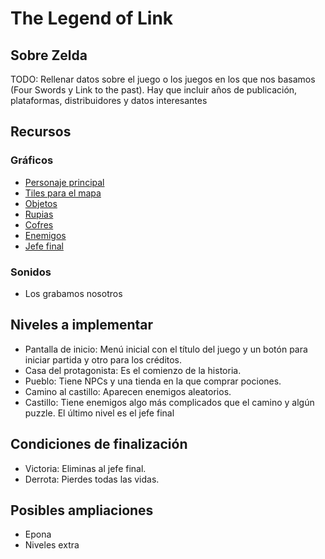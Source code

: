 # The Legend of Link

## Sobre Zelda 
 TODO: Rellenar datos sobre el juego o los juegos en los que nos basamos (Four Swords y Link to the past). 
 Hay que incluir años de publicación, plataformas, distribuidores y datos interesantes

## Recursos

### Gráficos
 - [Personaje principal](http://spritedatabase.net/file/12012/Purple_Link) 
 - [Tiles para el mapa](https://opengameart.org/content/16xx16-tileset-pokemonzelda-styled)
 - [Objetos](https://opengameart.org/content/16xx16-tileset-pokemonzelda-styled)
 - [Rupias](http://spritedatabase.net/file/12015/Force_Gems)
 - [Cofres](http://spritedatabase.net/file/6052/Treasure_Chest_)
 - [Enemigos](http://spritedatabase.net/file/10843/Enemies)
 - [Jefe final](http://spritedatabase.net/file/12014/Shadow_Link)

### Sonidos
 - Los grabamos nosotros

## Niveles a implementar
 - Pantalla de inicio: Menú inicial con el título del juego y un botón para iniciar partida y otro para los créditos.
 - Casa del protagonista: Es el comienzo de la historia.
 - Pueblo: Tiene NPCs y una tienda en la que comprar pociones.
 - Camino al castillo: Aparecen enemigos aleatorios.
 - Castillo: Tiene enemigos algo más complicados que el camino y algún puzzle. El último nivel es el jefe final
 
## Condiciones de finalización
 - Victoria: Eliminas al jefe final.
 - Derrota: Pierdes todas las vidas.

## Posibles ampliaciones
 - Epona
 - Niveles extra
